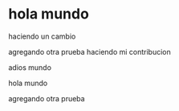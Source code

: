 ﻿# hola mundo
haciendo un cambio

agregando otra prueba
haciendo mi contribucion 

adios mundo

hola mundo

agregando otra prueba